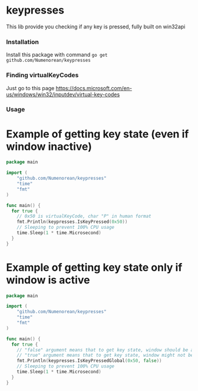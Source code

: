 # keypresses
This lib provide you checking if any key is pressed, fully built on win32api
### Installation
Install this package with command `go get github.com/Numenorean/keypresses`

### Finding virtualKeyCodes
Just go to this page https://docs.microsoft.com/en-us/windows/win32/inputdev/virtual-key-codes

### Usage
# Example of getting key state (even if window inactive)
```go
package main

import (
	"github.com/Numenorean/keypresses"
	"time"
	"fmt"
)

func main() {
  for true {
    // 0x50 is virtualKeyCode, char "P" in human format
    fmt.Println(keypresses.IsKeyPressed(0x50))
    // Sleeping to prevent 100% CPU usage
    time.Sleep(1 * time.Microsecond)
  }
}
```

# Example of getting key state only if window is active
```go
package main

import (
	"github.com/Numenorean/keypresses"
	"time"
	"fmt"
)

func main() {
  for true {
    // "false" argument means that to get key state, window should be active
    // "true" argument means that to get key state, window might not be active. The same as an IsKeyPressed function
    fmt.Println(keypresses.IsKeyPressedGlobal(0x50, false))
    // Sleeping to prevent 100% CPU usage
    time.Sleep(1 * time.Microsecond)
  }
}
```
